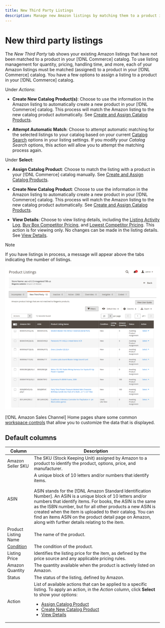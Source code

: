 ```yaml
---
title: New Third Party Listings
description: Manage new Amazon listings by matching them to a product in your Commerce catalog.
---
```


# New third party listings

The _New Third Party_ tab shows your existing Amazon listings that have not been matched to a product in your [!DNL Commerce] catalog. To use listing management for quantity, pricing, handling time, and more, each of your Amazon listings must be matched (assigned) to a product in your [!DNL Commerce] catalog. You have a few options to assign a listing to a product in your [!DNL Commerce] catalog.

Under _Actions_:

- **Create New Catalog Product(s)**: Choose to use the information in the Amazon listing to automatically create a new product in your [!DNL Commerce] catalog. This process will match the Amazon listing to the new catalog product automatically. See [Create and Assign Catalog Products](./creating-assigning-catalog-products.md).

- **Attempt Automatic Match**: Choose to attempt automatic matching for the selected listings to your catalog based on your current [Catalog Search](./catalog-search.md) options in your listing settings. If you modify your _Catalog Search_ options, this action will allow you to attempt the matching process again.

Under **Select**:

- **Assign Catalog Product**: Choose to match the listing with a product in your [!DNL Commerce] catalog manually. See [Create and Assign Catalog Products](./creating-assigning-catalog-products.md).

- **Create New Catalog Product**: Choose to use the information in the Amazon listing to automatically create a new product in your [!DNL Commerce] catalog. This process will match the Amazon listing to the new catalog product automatically. See [Create and Assign Catalog Products](./creating-assigning-catalog-products.md).

- **View Details**: Choose to view listing details, including the [Listing Activity Log](./product-listing-details.md#listing-activity-log), [Buy Box Competitor Pricing](./product-listing-details.md#buy-box-competitor-pricing), and [Lowest Competitor Pricing](./product-listing-details.md#lowest-competitor-pricing). This action is for viewing only. No changes can be made in the listing details. See [View Details](./product-listing-details.md).

>[!NOTE]
>
>If you have listings in process, a message will appear above the tabs indicating the number of listings.

![New third party listings](assets/amazon-listings-new-third-party.png)

[!DNL Amazon Sales Channel] Home pages share some common [workspace controls](./workspace-controls.md) that allow you to customize the data that is displayed.

## Default columns

|Column|Description|
|---|---|
|Amazon Seller SKU|The SKU (Stock Keeping Unit) assigned by Amazon to a product to identify the product, options, price, and manufacturer. |
|ASIN|A unique block of 10 letters and/or numbers that identify items.<br><br>ASIN stands for the [!DNL Amazon Standard Identification Number]. An ASIN is a unique block of 10 letters and/or numbers that identify items. For books, the ASIN is the same as the ISBN number, but for all other products a new ASIN is created when the item is uploaded to their catalog. You can find an items ASIN on the product detail page on Amazon, along with further details relating to the item. |
|Product Listing Name|The name of the product. |
|[Condition](./product-listing-condition.md)|The condition of the product. |
|Listing Price|Identifies the listing price for the item, as defined by the price source and any applicable pricing rules. |
|Amazon Quantity|The quantity available when the product is actively listed on Amazon. |
|Status|The status of the listing, defined by Amazon. |
|Action|List of available actions that can be applied to a specific listing. To apply an action, in the _Action_ column, click **Select** to show your options:<ul><li>[Assign Catalog Product](./creating-assigning-catalog-products.md)</li><li>[Create New Catalog Product](./creating-assigning-catalog-products.md)</li><li>[View Details](./product-listing-details.md)</li></ul> |
